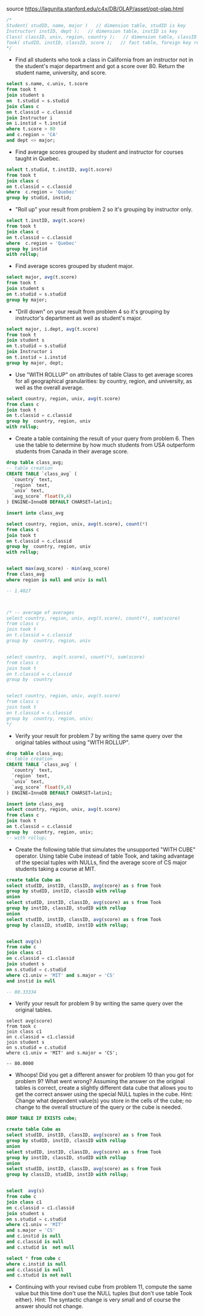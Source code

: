 
source https://lagunita.stanford.edu/c4x/DB/OLAP/asset/opt-olap.html

``` sql
/*
Student( studID, name, major )   // dimension table, studID is key
Instructor( instID, dept );   // dimension table, instID is key
Class( classID, univ, region, country );   // dimension table, classID is key
Took( studID, instID, classID, score );   // fact table, foreign key references to dimension tables
*/
```

*  Find all students who took a class in California from an instructor not in the student's major department and got a score over 80. Return the student name, university, and score.

``` sql
select s.name, c.univ, t.score
from took t 
join student s 
on  t.studid = s.studid
join class c
on t.classid = c.classid
join Instructor i
on i.instid = t.instid
where t.score > 80 
and c.region = 'CA'
and dept <> major;
```

*  Find average scores grouped by student and instructor for courses taught in Quebec.

``` sql
select t.studid, t.instID, avg(t.score)
from took t 
join class c
on t.classid = c.classid
where  c.region = 'Quebec'
group by studid, instid;
```

* "Roll up" your result from problem 2 so it's grouping by instructor only.

``` sql
select t.instID, avg(t.score)
from took t 
join class c
on t.classid = c.classid
where  c.region = 'Quebec'
group by instid
with rollup;
```

*  Find average scores grouped by student major.
``` sql
select major, avg(t.score)
from took t 
join student s
on t.studid = s.studid
group by major;
```


* "Drill down" on your result from problem 4 so it's grouping by instructor's department as well as student's major.
``` sql
select major, i.dept, avg(t.score)
from took t 
join student s
on t.studid = s.studid
join Instructor i
on t.instid = i.instid
group by major, dept;
```

*  Use "WITH ROLLUP" on attributes of table Class to get average scores for all geographical granularities: by country, region, and university, as well as the overall average.
``` sql
select country, region, univ, avg(t.score)
from class c
join took t
on t.classid = c.classid
group by  country, region, univ
with rollup;
```

* Create a table containing the result of your query from problem 6. Then use the table to determine by how much students from USA outperform students from Canada in their average score.

``` sql
drop table class_avg;
-- table creation
CREATE TABLE `class_avg` (
  `country` text,
  `region` text,
  `univ` text,
  `avg_score` float(9,4)
) ENGINE=InnoDB DEFAULT CHARSET=latin1;

insert into class_avg 

select country, region, univ, avg(t.score), count(*)
from class c
join took t
on t.classid = c.classid
group by  country, region, univ
with rollup;


select max(avg_score) - min(avg_score)
from class_avg
where region is null and univ is null

-- 1.4027



/* -- average of averages
select country, region, univ, avg(t.score), count(*), sum(score)
from class c
join took t
on t.classid = c.classid
group by  country, region, univ


select country,  avg(t.score), count(*), sum(score)
from class c
join took t
on t.classid = c.classid
group by  country


select country, region, univ, avg(t.score)
from class c
join took t
on t.classid = c.classid
group by  country, region, univ;
*/

```

*  Verify your result for problem 7 by writing the same query over the original tables without using "WITH ROLLUP".
``` sql
drop table class_avg;
-- table creation
CREATE TABLE `class_avg` (
  `country` text,
  `region` text,
  `univ` text,
  `avg_score` float(9,4)
) ENGINE=InnoDB DEFAULT CHARSET=latin1;

insert into class_avg 
select country, region, univ, avg(t.score)
from class c
join took t
on t.classid = c.classid
group by  country, region, univ;
-- with rollup;
```
* Create the following table that simulates the unsupported "WITH CUBE" operator.
Using table Cube instead of table Took, and taking advantage of the special tuples with NULLs, 
find the average score of CS major students taking a course at MIT.
``` sql
create table Cube as
select studID, instID, classID, avg(score) as s from Took
group by studID, instID, classID with rollup
union
select studID, instID, classID, avg(score) as s from Took
group by instID, classID, studID with rollup
union
select studID, instID, classID, avg(score) as s from Took
group by classID, studID, instID with rollup;


select avg(s)
from cube c
join class c1
on c.classid = c1.classid
join student s
on s.studid = c.studid
where c1.univ = 'MIT' and s.major = 'CS'
and instid is null

-- 80.33334

```

*  Verify your result for problem 9 by writing the same query over the original tables.

```
select avg(score)
from took c
join class c1
on c.classid = c1.classid
join student s
on s.studid = c.studid
where c1.univ = 'MIT' and s.major = 'CS';

-- 80.0000
```

* Whoops! Did you get a different answer for problem 10 than you got for problem 9? 
What went wrong? Assuming the answer on the original tables is correct, 
create a slightly different data cube that allows you to get the correct answer 
using the special NULL tuples in the cube. 
Hint: Change what dependent value(s) you store in the cells of the cube; 
no change to the overall structure of the query or the cube is needed.
``` sql
DROP TABLE IF EXISTS cube;

create table Cube as
select studID, instID, classID, avg(score) as s from Took
group by studID, instID, classID with rollup
union
select studID, instID, classID, avg(score) as s from Took
group by instID, classID, studID with rollup
union
select studID, instID, classID, avg(score) as s from Took
group by classID, studID, instID with rollup;


select  avg(s)
from cube c
join class c1
on c.classid = c1.classid
join student s
on s.studid = c.studid
where c1.univ = 'MIT' 
and s.major = 'CS'
and c.instid is null
and c.classid is null
and c.studid is  not null

select * from cube c
where c.instid is null
and c.classid is null
and c.studid is not null

```

*  Continuing with your revised cube from problem 11, compute the same value but this time don't 
use the NULL tuples (but don't use table Took either). 
Hint: The syntactic change is very small and of course the answer should not change.
```sql
```
